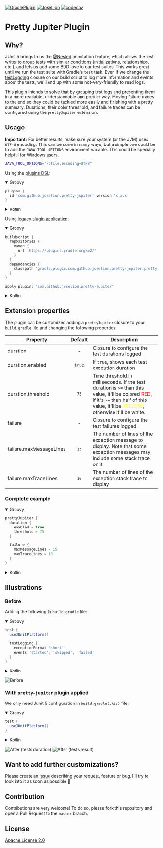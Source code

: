 [![GradlePlugin](https://img.shields.io/maven-metadata/v/https/plugins.gradle.org/m2/com/github/joselion/pretty-jupiter/com.github.joselion.pretty-jupiter.gradle.plugin/maven-metadata.xml.svg?label=gradle-plugin)](https://plugins.gradle.org/plugin/com.github.joselion.pretty-jupiter)
[![JoseLion](https://circleci.com/gh/JoseLion/pretty-jupiter/tree/master.svg?style=shield)](https://app.circleci.com/pipelines/github/JoseLion/pretty-jupiter?branch=master)
[![codecov](https://codecov.io/gh/JoseLion/pretty-jupiter/branch/master/graph/badge.svg?token=ZSrnHog6tO)](https://codecov.io/gh/JoseLion/pretty-jupiter)

# Pretty Jupiter Plugin

## Why?
JUnit 5 brings to us the [@Nested](https://junit.org/junit5/docs/current/user-guide/#writing-tests-nested) annotation feature, which allows the test writer to group tests with similar conditions (initializations, relationships, etc.), and lets us add some BDD love to our test suites. This works great until we run the test suite with Gradle's `test` task. Even if we change the [testLogging](https://docs.gradle.org/current/dsl/org.gradle.api.tasks.testing.logging.TestLoggingContainer.html) closure on our build script to log more information and events about the tests, we'll end up with some not-very-friendly to read logs.

This plugin intends to solve that by grouping test logs and presenting them in a more readable, understandable and prettier way. Moving failure traces to the end so they could be tackled more easily and finishing with a pretty summary. Durations, their color threshold, and failure traces can be configured using the `prettyJupiter` extension.

## Usage
**Important:** For better results, make sure your system (or the JVM) uses `UTF-8` encoding. This can be done in many ways, but a simple one could be to add the `JAVA_TOOL_OPTIONS` environment variable. This could be specially helpful for Windows users.
```sh
JAVA_TOOL_OPTIONS="-Dfile.encoding=UTF8"
```

Using the [plugins DSL](https://docs.gradle.org/current/userguide/plugins.html#sec:plugins_block):
<details open>
<summary>Groovy</summary>

```groovy
plugins {
  id 'com.github.joselion.pretty-jupiter' version 'x.x.x'
}
```

</details>
<details>
<summary>Kotlin</summary>

```kotlin
plugins {
  id("com.github.joselion.pretty-jupiter") version "x.x.x"
}
```

</details>

Using [legacy plugin application](https://docs.gradle.org/current/userguide/plugins.html#sec:old_plugin_application):
<details open>
<summary>Groovy</summary>

```groovy
buildscript {
  repositories {
    maven {
      url 'https://plugins.gradle.org/m2/'
    }
  }
  dependencies {
    classpath 'gradle.plugin.com.github.joselion.pretty-jupiter:pretty-jupiter:x.x.x'
  }
}

apply plugin: 'com.github.joselion.pretty-jupiter'
```

</details>
<details>
<summary>Kotlin</summary>

```kotlin
buildscript {
  repositories {
    url = uri("https://plugins.gradle.org/m2/")
  }
  dependencies {
    classpath("gradle.plugin.com.github.joselion.pretty-jupiter:pretty-jupiter:x.x.x")
  }
}

apply(plugin = "com.github.joselion.pretty-jupiter")
```

</details>

## Extension properties
The plugin can be customized adding a `prettyJupiter` closure to your `build.gradle` file and changing the following properties:

| Property                | Default   | Description |
| ----------------------- |:---------:| ----------- |
| duration                | -         | Closure to configure the test durations logged |
| duration.enabled        | `true`    | If `true`, shows each test execution duration |
| duration.threshold      | `75`      | Time threshold in milliseconds. If the test duration is `>=` than this value, it'll be colored <span style="color:red">RED</span>, if it's `>=` than half of this value, it'll be <span style="color:yellow">YELLOW</span>, otherwise it'll be white. |
| failure                 | -         | Closure to configure the test failures logged |
| failure.maxMessageLines | `15`      | The number of lines of the exception message to display. Note that some exception messages may include some stack trace on it |
| failure.maxTraceLines   | `10`      | The number of lines of the exception stack trace to display |

### Complete example



<details open>
<summary>Groovy</summary>

```groovy
prettyJupiter {
  duration {
    enabled = true
    threshold = 75
  }

  failure {
    maxMessageLines = 15
    maxTraceLines = 10
  }
}
```

</details>
<details>
<summary>Kotlin</summary>

```kotlin
prettyJupiter {
  duration {
    enabled.set(true)
    threshold.set(75)
  }

  failure {
    maxMessageLines.set(15)
    maxTraceLines.set(10)
  }
}
```

</details>

## Illustrations

### Before
Adding the following to `build.gradle` file:



<details open>
<summary>Groovy</summary>

```groovy
test {
  useJUnitPlatform()

  testLogging {
    exceptionFormat 'short'
    events 'started', 'skipped', 'failed'
  }
}
```

</details>
<details>
<summary>Kotlin</summary>

```kotlin
import org.gradle.api.tasks.testing.logging.TestExceptionFormat.SHORT
import org.gradle.api.tasks.testing.logging.TestLogEvent.FAILED
import org.gradle.api.tasks.testing.logging.TestLogEvent.SKIPPED
import org.gradle.api.tasks.testing.logging.TestLogEvent.STARTED

tasks {
  test {
    useJUnitPlatform()
    testLogging {
      exceptionFormat = SHORT
      events = setOf(STARTED, SKIPPED, FAILED)
    }
  }
}
```

</details>

![Before](assets/before.png)

### With `pretty-jupiter` plugin applied
We only need Junit 5 configuration in `build.gradle(.kts)` file:


<details open>
<summary>Groovy</summary>

```groovy
test {
  useJUnitPlatform()
}
```

</details>
<details>
<summary>Kotlin</summary>

```kotlin
tasks {
  test {
    useJUnitPlatform()
  }
}
```

</details>

![After (tests duration)](assets/after-durations.png)
![After (tests result)](assets/after-result.png)

## Want to add further customizations?
Please create an [issue](https://github.com/JoseLion/pretty-jupiter/issues/new) describing your request, feature or bug. I'll try to look into it as soon as possible 🙂

## Contribution
Contributions are very welcome! To do so, please fork this repository and open a Pull Request to the `master` branch.

## License

[Apache License 2.0](LICENSE)
